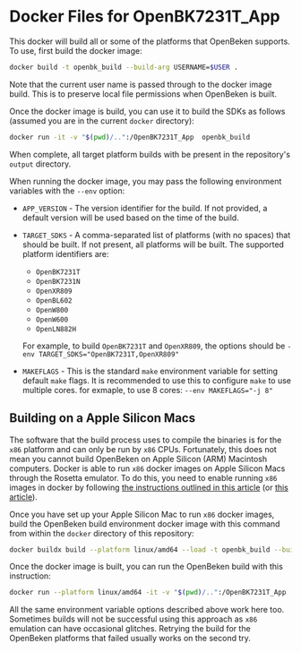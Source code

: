 # Docker Files for OpenBK7231T_App

This docker will build all or some of the platforms that OpenBeken supports. To use, first build the docker image:

```sh
docker build -t openbk_build --build-arg USERNAME=$USER .
```

Note that the current user name is passed through to the docker image build. This is to preserve local file permissions when OpenBeken is built.

Once the docker image is build, you can use it to build the SDKs as follows (assumed you are in the current `docker` directory):

```sh
docker run -it -v "$(pwd)/..":/OpenBK7231T_App  openbk_build
```

When complete, all target platform builds with be present in the repository's `output` directory.

When running the docker image, you may pass the following environment variables with the `--env` option:

* `APP_VERSION` - The version identifier for the build. If not provided, a default version will be used based on the time of the build.
* `TARGET_SDKS` - A comma-separated list of platforms (with no spaces) that should be built. If not present, all platforms will be built. The supported platform identifiers are:
  * `OpenBK7231T`
  * `OpenBK7231N`
  * `OpenXR809`
  * `OpenBL602`
  * `OpenW800`
  * `OpenW600`
  * `OpenLN882H`

  For example, to build `OpenBK7231T` and `OpenXR809`, the options should be `-env TARGET_SDKS="OpenBK7231T,OpenXR809"`
* `MAKEFLAGS` - This is the standard `make` environment variable for setting default `make` flags. It is recommended to use this to configure `make` to use multiple cores. for exmaple, to use 8 cores: `--env MAKEFLAGS="-j 8"`

## Building on a Apple Silicon Macs
The software that the build process uses to compile the binaries is for the `x86` platform and can only be run by `x86` CPUs. Fortunately, this does not mean you cannot build OpenBeken on Apple Silicon (ARM) Macintosh computers. Docker is able to run `x86` docker images on Apple Silicon Macs through the Rosetta emulator. To do this, you need to enable running `x86` images in docker by following [the instructions outlined in this article](https://blog.jaimyn.dev/how-to-build-multi-architecture-docker-images-on-an-m1-mac/) (or [this article](https://levelup.gitconnected.com/docker-on-apple-silicon-mac-how-to-run-x86-containers-with-rosetta-2-4a679913a0d5)).

Once you have set up your Apple Silicon Mac to run `x86` docker images, build the OpenBeken build environment docker image with this command from within the `docker` directory of this repository:
```sh
docker buildx build --platform linux/amd64 --load -t openbk_build --build-arg USERNAME=$USER .
```

Once the docker image is built, you can run the OpenBeken build with this instruction:
```sh
docker run --platform linux/amd64 -it -v "$(pwd)/..":/OpenBK7231T_App  openbk_build
```

All the same environment variable options described above work here too. Sometimes builds will not be successful using this approach as `x86` emulation can have occasional glitches. Retrying the build for the OpenBeken platforms that failed usually works on the second try.
